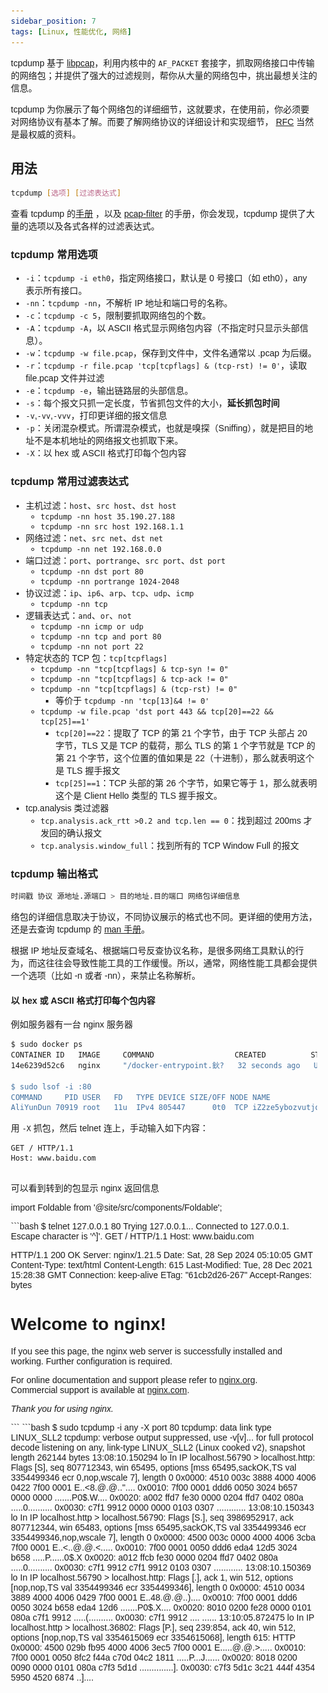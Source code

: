 ```yaml
---
sidebar_position: 7
tags: [Linux, 性能优化, 网络]
---
```


tcpdump 基于 [libpcap](https://www.tcpdump.org/)，利用内核中的 `AF_PACKET` 套接字，抓取网络接口中传输的网络包；并提供了强大的过滤规则，帮你从大量的网络包中，挑出最想关注的信息。

tcpdump 为你展示了每个网络包的详细细节，这就要求，在使用前，你必须要对网络协议有基本了解。而要了解网络协议的详细设计和实现细节， [RFC](https://www.rfc-editor.org/rfc-index.html) 当然是最权威的资料。


## 用法

```bash
tcpdump [选项] [过滤表达式]
```

查看 tcpdump 的[手册](https://www.tcpdump.org/manpages/tcpdump.1.html) ，以及 [pcap-filter](https://www.tcpdump.org/manpages/pcap-filter.7.html) 的手册，你会发现，tcpdump 提供了大量的选项以及各式各样的过滤表达式。

### tcpdump 常用选项

- `-i`：`tcpdump -i eth0`，指定网络接口，默认是 0 号接口（如 eth0），any 表示所有接口。
- `-nn`：`tcpdump -nn`，不解析 IP 地址和端口号的名称。
- `-c`：`tcpdump -c 5`，限制要抓取网络包的个数。
- `-A`：`tcpdump -A`，以 ASCII 格式显示网络包内容（不指定时只显示头部信息）。
- `-w`：`tcpdump -w file.pcap`，保存到文件中，文件名通常以 .pcap 为后缀。
- `-r`：`tcpdump -r file.pcap 'tcp[tcpflags] & (tcp-rst) != 0'`，读取 file.pcap 文件并过滤
- `-e`：`tcpdump -e`，输出链路层的头部信息。
- `-s`：每个报文只抓一定长度，节省抓包文件的大小，**延长抓包时间**
- `-v`,`-vv`,`-vvv`，打印更详细的报文信息
- `-p`：关闭混杂模式。所谓混杂模式，也就是嗅探（Sniffing），就是把目的地址不是本机地址的网络报文也抓取下来。
- `-X`：以 hex 或 ASCII 格式打印每个包内容

### tcpdump 常用过滤表达式

- 主机过滤：`host`、`src host`、`dst host`
  - `tcpdump -nn host 35.190.27.188`
  - `tcpdump -nn src host 192.168.1.1`
- 网络过滤：`net`、`src net`、`dst net`
  - `tcpdump -nn net 192.168.0.0`
- 端口过滤：`port`、`portrange`、`src port`、`dst port`
  - `tcpdump -nn dst port 80`
  - `tcpdump -nn portrange 1024-2048`
- 协议过滤：`ip`、`ip6`、`arp`、`tcp`、`udp`、`icmp`
  - `tcpdump -nn tcp`
- 逻辑表达式：`and`、`or`、`not`
  - `tcpdump -nn icmp or udp`
  - `tcpdump -nn tcp and port 80`
  - `tcpdump -nn not port 22`
- 特定状态的 TCP 包：`tcp[tcpflags]`
  - `tcpdump -nn "tcp[tcpflags] & tcp-syn != 0"`
  - `tcpdump -nn "tcp[tcpflags] & tcp-ack != 0"`
  - `tcpdump -nn "tcp[tcpflags] & (tcp-rst) != 0"`
    - 等价于 `tcpdump -nn 'tcp[13]&4 != 0'`
  - `tcpdump -w file.pcap 'dst port 443 && tcp[20]==22 && tcp[25]==1'`
    - `tcp[20]==22`：提取了 TCP 的第 21 个字节，由于 TCP 头部占 20 字节，TLS 又是 TCP 的载荷，那么 TLS 的第 1 个字节就是 TCP 的第 21 个字节，这个位置的值如果是 22（十进制），那么就表明这个是 TLS 握手报文
    - `tcp[25]==1`：TCP 头部的第 26 个字节，如果它等于 1，那么就表明这个是 Client Hello 类型的 TLS 握手报文。
- tcp.analysis 类过滤器
  - `tcp.analysis.ack_rtt >0.2 and tcp.len == 0`：找到超过 200ms 才发回的确认报文
  - `tcp.analysis.window_full`：找到所有的 TCP Window Full 的报文

### tcpdump 输出格式

```bash
时间戳 协议 源地址.源端口 > 目的地址.目的端口 网络包详细信息
```

络包的详细信息取决于协议，不同协议展示的格式也不同。更详细的使用方法，还是去查询 tcpdump 的 [man 手册](https://www.tcpdump.org/manpages/tcpdump.1.html)。

根据 IP 地址反查域名、根据端口号反查协议名称，是很多网络工具默认的行为，而这往往会导致性能工具的工作缓慢。所以，通常，网络性能工具都会提供一个选项（比如 -n 或者 -nn），来禁止名称解析。

#### 以 hex 或 ASCII 格式打印每个包内容
例如服务器有一台 nginx 服务器

```bash
$ sudo docker ps
CONTAINER ID   IMAGE     COMMAND                  CREATED          STATUS          PORTS     NAMES
14e6239d52c6   nginx     "/docker-entrypoint.鈥?   32 seconds ago   Up 31 seconds   80/tcp    wonderful_murdock

$ sudo lsof -i :80
COMMAND     PID USER   FD   TYPE DEVICE SIZE/OFF NODE NAME
AliYunDun 70919 root   11u  IPv4 805447      0t0  TCP iZ2ze5ybozvutjqtoe2zk3Z:59738->100.100.30.26:http (ESTABLISHED)
```

用 `-X` 抓包，然后 telnet 连上，手动输入如下内容：
```
GET / HTTP/1.1
Host: www.baidu.com


```

可以看到转到的包显示 nginx 返回信息

import Foldable from '@site/src/components/Foldable';

<Foldable title='telnet 127.0.0.1 80' defaultOpen={false} >
```bash
$ telnet 127.0.0.1 80
Trying 127.0.0.1...
Connected to 127.0.0.1.
Escape character is '^]'.
GET / HTTP/1.1
Host: www.baidu.com

HTTP/1.1 200 OK
Server: nginx/1.21.5
Date: Sat, 28 Sep 2024 05:10:05 GMT
Content-Type: text/html
Content-Length: 615
Last-Modified: Tue, 28 Dec 2021 15:28:38 GMT
Connection: keep-alive
ETag: "61cb2d26-267"
Accept-Ranges: bytes

<!DOCTYPE html>
<html>
<head>
<title>Welcome to nginx!</title>
<style>
html { color-scheme: light dark; }
body { width: 35em; margin: 0 auto;
font-family: Tahoma, Verdana, Arial, sans-serif; }
</style>
</head>
<body>
<h1>Welcome to nginx!</h1>
<p>If you see this page, the nginx web server is successfully installed and
working. Further configuration is required.</p>

<p>For online documentation and support please refer to
<a href="http://nginx.org/">nginx.org</a>.<br/>
Commercial support is available at
<a href="http://nginx.com/">nginx.com</a>.</p>

<p><em>Thank you for using nginx.</em></p>
</body>
</html>
```
</Foldable>

<Foldable title='sudo tcpdump -i any -X port 80' defaultOpen={false} >
```bash
$ sudo tcpdump -i any -X port 80
tcpdump: data link type LINUX_SLL2
tcpdump: verbose output suppressed, use -v[v]... for full protocol decode
listening on any, link-type LINUX_SLL2 (Linux cooked v2), snapshot length 262144 bytes
13:08:10.150294 lo    In  IP localhost.56790 > localhost.http: Flags [S], seq 807712343, win 65495, options [mss 65495,sackOK,TS val 3354499346 ecr 0,nop,wscale 7], length 0
        0x0000:  4510 003c 3888 4000 4006 0422 7f00 0001  E..<8.@.@.."....
        0x0010:  7f00 0001 ddd6 0050 3024 b657 0000 0000  .......P0$.W....
        0x0020:  a002 ffd7 fe30 0000 0204 ffd7 0402 080a  .....0..........
        0x0030:  c7f1 9912 0000 0000 0103 0307            ............
13:08:10.150343 lo    In  IP localhost.http > localhost.56790: Flags [S.], seq 3986952917, ack 807712344, win 65483, options [mss 65495,sackOK,TS val 3354499346 ecr 3354499346,nop,wscale 7], length 0
        0x0000:  4500 003c 0000 4000 4006 3cba 7f00 0001  E..<..@.@.<.....
        0x0010:  7f00 0001 0050 ddd6 eda4 12d5 3024 b658  .....P......0$.X
        0x0020:  a012 ffcb fe30 0000 0204 ffd7 0402 080a  .....0..........
        0x0030:  c7f1 9912 c7f1 9912 0103 0307            ............
13:08:10.150369 lo    In  IP localhost.56790 > localhost.http: Flags [.], ack 1, win 512, options [nop,nop,TS val 3354499346 ecr 3354499346], length 0
        0x0000:  4510 0034 3889 4000 4006 0429 7f00 0001  E..48.@.@..)....
        0x0010:  7f00 0001 ddd6 0050 3024 b658 eda4 12d6  .......P0$.X....
        0x0020:  8010 0200 fe28 0000 0101 080a c7f1 9912  .....(..........
        0x0030:  c7f1 9912                                ....
......
13:10:05.872475 lo    In  IP localhost.http > localhost.36802: Flags [P.], seq 239:854, ack 40, win 512, options [nop,nop,TS val 3354615069 ecr 3354615068], length 615: HTTP
        0x0000:  4500 029b fb95 4000 4006 3ec5 7f00 0001  E.....@.@.>.....
        0x0010:  7f00 0001 0050 8fc2 f44a c70d 04c2 1811  .....P...J......
        0x0020:  8018 0200 0090 0000 0101 080a c7f3 5d1d  ..............].
        0x0030:  c7f3 5d1c 3c21 444f 4354 5950 4520 6874  ..].<!DOCTYPE.ht
        0x0040:  6d6c 3e0a 3c68 746d 6c3e 0a3c 6865 6164  ml>.<html>.<head
        0x0050:  3e0a 3c74 6974 6c65 3e57 656c 636f 6d65  >.<title>Welcome
        0x0060:  2074 6f20 6e67 696e 7821 3c2f 7469 746c  .to.nginx!</titl
        0x0070:  653e 0a3c 7374 796c 653e 0a68 746d 6c20  e>.<style>.html.
        0x0080:  7b20 636f 6c6f 722d 7363 6865 6d65 3a20  {.color-scheme:.
        0x0090:  6c69 6768 7420 6461 726b 3b20 7d0a 626f  light.dark;.}.bo
        0x00a0:  6479 207b 2077 6964 7468 3a20 3335 656d  dy.{.width:.35em
        0x00b0:  3b20 6d61 7267 696e 3a20 3020 6175 746f  ;.margin:.0.auto
        0x00c0:  3b0a 666f 6e74 2d66 616d 696c 793a 2054  ;.font-family:.T
        0x00d0:  6168 6f6d 612c 2056 6572 6461 6e61 2c20  ahoma,.Verdana,.
        0x00e0:  4172 6961 6c2c 2073 616e 732d 7365 7269  Arial,.sans-seri
        0x00f0:  663b 207d 0a3c 2f73 7479 6c65 3e0a 3c2f  f;.}.</style>.</
        0x0100:  6865 6164 3e0a 3c62 6f64 793e 0a3c 6831  head>.<body>.<h1
        0x0110:  3e57 656c 636f 6d65 2074 6f20 6e67 696e  >Welcome.to.ngin
        0x0120:  7821 3c2f 6831 3e0a 3c70 3e49 6620 796f  x!</h1>.<p>If.yo
        0x0130:  7520 7365 6520 7468 6973 2070 6167 652c  u.see.this.page,
        0x0140:  2074 6865 206e 6769 6e78 2077 6562 2073  .the.nginx.web.s
        0x0150:  6572 7665 7220 6973 2073 7563 6365 7373  erver.is.success
        0x0160:  6675 6c6c 7920 696e 7374 616c 6c65 6420  fully.installed.
        0x0170:  616e 640a 776f 726b 696e 672e 2046 7572  and.working..Fur
        0x0180:  7468 6572 2063 6f6e 6669 6775 7261 7469  ther.configurati
        0x0190:  6f6e 2069 7320 7265 7175 6972 6564 2e3c  on.is.required.<
        0x01a0:  2f70 3e0a 0a3c 703e 466f 7220 6f6e 6c69  /p>..<p>For.onli
        0x01b0:  6e65 2064 6f63 756d 656e 7461 7469 6f6e  ne.documentation
        0x01c0:  2061 6e64 2073 7570 706f 7274 2070 6c65  .and.support.ple
        0x01d0:  6173 6520 7265 6665 7220 746f 0a3c 6120  ase.refer.to.<a.
        0x01e0:  6872 6566 3d22 6874 7470 3a2f 2f6e 6769  href="http://ngi
        0x01f0:  6e78 2e6f 7267 2f22 3e6e 6769 6e78 2e6f  nx.org/">nginx.o
        0x0200:  7267 3c2f 613e 2e3c 6272 2f3e 0a43 6f6d  rg</a>.<br/>.Com
        0x0210:  6d65 7263 6961 6c20 7375 7070 6f72 7420  mercial.support.
        0x0220:  6973 2061 7661 696c 6162 6c65 2061 740a  is.available.at.
        0x0230:  3c61 2068 7265 663d 2268 7474 703a 2f2f  <a.href="http://
        0x0240:  6e67 696e 782e 636f 6d2f 223e 6e67 696e  nginx.com/">ngin
        0x0250:  782e 636f 6d3c 2f61 3e2e 3c2f 703e 0a0a  x.com</a>.</p>..
        0x0260:  3c70 3e3c 656d 3e54 6861 6e6b 2079 6f75  <p><em>Thank.you
        0x0270:  2066 6f72 2075 7369 6e67 206e 6769 6e78  .for.using.nginx
        0x0280:  2e3c 2f65 6d3e 3c2f 703e 0a3c 2f62 6f64  .</em></p>.</bod
        0x0290:  793e 0a3c 2f68 746d 6c3e 0a              y>.</html>.
13:10:05.872483 lo    In  IP localhost.36802 > localhost.http: Flags [.], ack 854, win 507, options [nop,nop,TS val 3354615069 ecr 3354615069], length 0
        0x0000:  4510 0034 7adb 4000 4006 c1d6 7f00 0001  E..4z.@.@.......
        0x0010:  7f00 0001 8fc2 0050 04c2 1811 f44a c974  .......P.....J.t
        0x0020:  8010 01fb fe28 0000 0101 080a c7f3 5d1d  .....(........].
        0x0030:  c7f3 5d1d                                ..].
```
</Foldable>

#### 抓取到 TLS 握手阶段的 Client Hello 报文
解释见上面的，常用过滤表达式一节
```bash
$ tcpdump -w file.pcap 'dst port 443 && tcp[20]==22 && tcp[25]==1'
```

![alt text](./img/tcpdump-tsl-client-hello.png)

![alt text](./img/tcpdump-tsl-client-hello2.png)

#### 读取过滤后转存

```bash
$ tcpdump -r file.pcap 'tcp[tcpflags] & (tcp-rst) != 0' -w rst.pcap
```

#### 延长抓包时间

一般来说，帧头是 14 字节，IP 头是 20 字节，TCP 头是 20~40 字节。如果你明确地知道这次抓包的重点是传输层，那么理论上，对于每一个报文，你只要抓取到传输层头部即可，也就是前 14+20+40 字节（即前 74 字节）：

```bash
$ tcpdump -s 74 -w file.pcap
```

如果是默认抓取 1500 字节，那么生成的抓包文件将是上面这个抓包文件的 20 倍。反过来说，使用同样的磁盘空间，上面这种方式，其抓包时间可以长达默认的 20 倍！

应用层头部的长度跟二到四层的情况非常不同，应用层头部可能非常大，甚至可以超过 TCP 的 MSS。比如 HTTP 头部，小的话可能只有几十个字节，大的话可能要几十个 KB，也就是好多个 TCP segment 才放得下。这种时候就不要纠结如何节省抓取的报文长度了。


## Wireshark

tcpdump 可以用 `-w` 参数保存 .pcap 文件，然后导入到 Wireshark 中。

```bash
# 保存 .pcap 文件
$ tcpdump -nn udp port 53 or host 35.190.27.188 -w ping.pcap
$ scp host-ip/path/ping.pcap .
```

## 案例 1

执行下面的命令，再试一下 ping

```bash
# 禁止接收从DNS服务器发送过来并包含googleusercontent的包
$ iptables -I INPUT -p udp --sport 53 -m string --string googleusercontent --algo bm -j DROP
```

```bash
# ping 3 次（默认每次发送间隔1秒）
# 假设DNS服务器还是上一期配置的114.114.114.114
$ ping -c3 geektime.org
PING geektime.org (35.190.27.188) 56(84) bytes of data.
64 bytes from 35.190.27.188 (35.190.27.188): icmp_seq=1 ttl=109 time=188 ms
64 bytes from 35.190.27.188 (35.190.27.188): icmp_seq=2 ttl=109 time=199 ms
64 bytes from 35.190.27.188: icmp_seq=3 ttl=109 time=189 ms

--- geektime.org ping statistics ---
3 packets transmitted, 3 received, 0% packet loss, time 12400ms
rtt min/avg/max/mdev = 188.389/192.151/199.190/4.980 ms
```

根据 ping 的输出，你可以发现，geektime.org 解析后的 IP 地址是 35.190.27.188，而后三次 ping 请求都得到了响应，延迟（RTT）都是 30ms 多一点。

但汇总的地方，就有点儿意思了。3 次发送，收到 3 次响应，没有丢包，但三次发送和接受的总时间居然超过了 12s（12400ms）。

可能是 DNS 解析延迟导致的吗？看 ping 的输出，三次 ping 请求中，用的都是 IP 地址，说明 ping 只需要在最开始运行时，解析一次得到 IP，后面就可以只用 IP 了。

```bash
$ time nslookup geektime.org
Server:    114.114.114.114
Address:  114.114.114.114#53

Non-authoritative answer:
Name:  geektime.org
Address: 35.190.27.188


real  0m0.044s
user  0m0.006s
sys  0m0.003s
```

可以看到，域名解析还是很快的，只需要 44ms，显然比 12s 短了很多。

这时候就可以用 tcpdump 抓包，查看 ping 在收发哪些网络包。

```bash
$ tcpdump -nn udp port 53 or host 35.190.27.188
```

- `-nn` ，表示不解析抓包中的域名（即不反向解析）、协议以及端口号。
- `udp port 53` ，表示只显示 UDP 协议的端口号（包括源端口和目的端口）为 53 的包。
- `host 35.190.27.188` ，表示只显示 IP 地址（包括源地址和目的地址）为 35.190.27.188 的包。
- 这两个过滤条件中间的“ or ”，表示或的关系，也就是说，只要满足上面两个条件中的任一个，就可以展示出来。


```bash
$ ping -c3 geektime.org
...
--- geektime.org ping statistics ---
3 packets transmitted, 3 received, 0% packet loss, time 11095ms
rtt min/avg/max/mdev = 81.473/81.572/81.757/0.130 ms
```

查看 tcpdump 的输出：

```bash
tcpdump: verbose output suppressed, use -v or -vv for full protocol decode
listening on eth0, link-type EN10MB (Ethernet), capture size 262144 bytes
14:02:31.100564 IP 172.16.3.4.56669 > 114.114.114.114.53: 36909+ A? geektime.org. (30)
14:02:31.507699 IP 114.114.114.114.53 > 172.16.3.4.56669: 36909 1/0/0 A 35.190.27.188 (46)
14:02:31.508164 IP 172.16.3.4 > 35.190.27.188: ICMP echo request, id 4356, seq 1, length 64
14:02:31.539667 IP 35.190.27.188 > 172.16.3.4: ICMP echo reply, id 4356, seq 1, length 64
14:02:31.539995 IP 172.16.3.4.60254 > 114.114.114.114.53: 49932+ PTR? 188.27.190.35.in-addr.arpa. (44)
14:02:36.545104 IP 172.16.3.4.60254 > 114.114.114.114.53: 49932+ PTR? 188.27.190.35.in-addr.arpa. (44)
14:02:41.551284 IP 172.16.3.4 > 35.190.27.188: ICMP echo request, id 4356, seq 2, length 64
14:02:41.582363 IP 35.190.27.188 > 172.16.3.4: ICMP echo reply, id 4356, seq 2, length 64
14:02:42.552506 IP 172.16.3.4 > 35.190.27.188: ICMP echo request, id 4356, seq 3, length 64
14:02:42.583646 IP 35.190.27.188 > 172.16.3.4: ICMP echo reply, id 4356, seq 3, length 64
```

输出前两行，表示 tcpdump 的选项以及接口的基本信息；从第三行开始，就是抓取到的网络包的输出。这些输出的格式，都是 `时间戳 协议 源地址.源端口 > 目的地址.目的端口 网络包详细信息`（这是最基本的格式，可以通过选项增加其他字段）。

前面的字段，都比较好理解。但网络包的详细信息，本身根据协议的不同而不同。所以，要理解这些网络包的详细含义，就要对常用网络协议的基本格式以及交互原理，有基本的了解。

实际上，这些内容都会记录在 IETF（ 互联网工程任务组）发布的 [RFC](https://www.rfc-editor.org/rfc-index.html)（请求意见稿）中。

比如，第一条就表示，从本地 IP 发送到 114.114.114.114 的 A 记录查询请求，它的报文格式记录在 [RFC1035](https://www.ietf.org/rfc/rfc1035.txt) 中。在这个 tcpdump 的输出中，

- 36909+ 表示查询标识值，它也会出现在响应中，加号表示启用递归查询。
- A? 表示查询 A 记录。
- geektime.org. 表示待查询的域名。
- 30 表示报文长度。

接下来的一条，则是从 114.114.114.114 发送回来的 DNS 响应——域名 geektime.org. 的 A 记录值为 35.190.27.188。

第三条和第四条，是 ICMP echo request 和 ICMP echo reply，响应包的时间戳 14:02:31.539667，减去请求包的时间戳 14:02:31.508164 ，就可以得到，这次 ICMP 所用时间为 30ms。这看起来并没有问题。

但随后的两条反向地址解析 PTR 请求，就比较可疑了。因为我们只看到了请求包，却没有应答包。仔细观察它们的时间，你会发现，这两条记录都是发出后 5s 才出现下一个网络包，两条 PTR 记录就消耗了 10s。

再往下看，最后的四个包，则是两次正常的 ICMP 请求和响应，根据时间戳计算其延迟，也是 30ms。

到这里，其实我们也就找到了 ping 缓慢的根源，正是两次 PTR 请求没有得到响应而超时导致的。PTR 反向地址解析的目的，是从 IP 地址反查出域名，但事实上，并非所有 IP 地址都会定义 PTR 记录，所以 PTR 查询很可能会失败。

所以，在你使用 ping 时，如果发现结果中的延迟并不大，而 ping 命令本身却很慢，不要慌，有可能是背后的 PTR 在搞鬼。

知道问题后，解决起来就比较简单了，只要禁止 PTR 就可以。还是老路子，执行 man ping 命令，查询使用手册，就可以找出相应的方法，即加上 `-n` 选项禁止名称解析。比如，我们可以在终端中执行如下命令：

```bash
$ ping -n -c3 geektime.org
PING geektime.org (35.190.27.188) 56(84) bytes of data.
64 bytes from 35.190.27.188: icmp_seq=1 ttl=43 time=33.5 ms
64 bytes from 35.190.27.188: icmp_seq=2 ttl=43 time=39.0 ms
64 bytes from 35.190.27.188: icmp_seq=3 ttl=43 time=32.8 ms

--- geektime.org ping statistics ---
3 packets transmitted, 3 received, 0% packet loss, time 2002ms
rtt min/avg/max/mdev = 32.879/35.160/39.030/2.755 ms
```

案例最后，如果你在开始时，执行了 iptables 命令，那也不要忘了删掉它：

```bash
$ iptables -D INPUT -p udp --sport 53 -m string --string googleusercontent --algo bm -j DROP
```

不过，删除后你肯定还有疑问，明明我们的案例跟 Google 没啥关系，为什么要根据 googleusercontent ，这个毫不相关的字符串来过滤包呢？

实际上，如果换一个 DNS 服务器，就可以用 PTR 反查到 35.190.27.188 所对应的域名：

```bash
 $ nslookup -type=PTR 35.190.27.188 8.8.8.8
Server:  8.8.8.8
Address:  8.8.8.8#53
Non-authoritative answer:
188.27.190.35.in-addr.arpa  name = 188.27.190.35.bc.googleusercontent.com.
Authoritative answers can be found from:
```

虽然查到了 PTR 记录，但结果并非 geekbang.org，而是 188.27.190.35.bc.googleusercontent.com。其实，这也是为什么，案例开始时将包含 googleusercontent 的丢弃后，ping 就慢了。因为 iptables ，实际上是把 PTR 响应给丢了，所以会导致 PTR 请求超时。

## 案例 2

```bash
$ dig +short example.com
93.184.215.14
$ tcpdump -nn host 93.184.215.14 -w web.pcap
```

```bash
$ curl http://example.com
```

使用 wireshark 打开 web.pcap

可以看到：

![alt text](./img/example.com-package-capture.png)

打开菜单栏 -> 统计 -> 流量图，可以看到更直观的：

![alt text](./img/example.com-package-capture2.png)

找出访问 example.com 时间附近的包，TCP 三次握手和四次挥手。值得注意的是这里只看到三次挥手，从服务端返回的包中 ACK 和 FIN 合并成了一个包。

Wireshark 官[方文档](https://www.wireshark.org/docs/)和 [wiki](https://wiki.wireshark.org/)。


